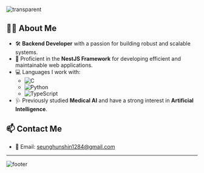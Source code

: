 <!-- ### Hi 👋 -->
![transparent](https://capsule-render.vercel.app/api?type=waving&color=0:ffffff,100:000000&text=Hi👋&height=150&fontColor=white&fontSize=30&animation=twinkling)
<br>

## 👨‍💻 About Me

- 🛠️ **Backend Developer** with a passion for building robust and scalable systems.
- 🚀 Proficient in the **NestJS Framework** for developing efficient and maintainable web applications.
- 💻 Languages I work with:
  - ![C](https://img.shields.io/badge/-C-A8B9CC?style=flat-square&logo=C&logoColor=white)
  - ![Python](https://img.shields.io/badge/-Python-3776AB?style=flat-square&logo=Python&logoColor=white)
  - ![TypeScript](https://img.shields.io/badge/-TypeScript-007ACC?style=flat-square&logo=TypeScript&logoColor=white)
- 🩺 Previously studied **Medical AI** and have a strong interest in **Artificial Intelligence**.

## 📫 Contact Me
- 📧 Email: [seunghunshin1284@gmail.com](mailto:seunghunshin1284@gmail.com)

---

![footer](https://capsule-render.vercel.app/api?type=waving&color=0:000000,100:ffffff&height=100&section=footer)
